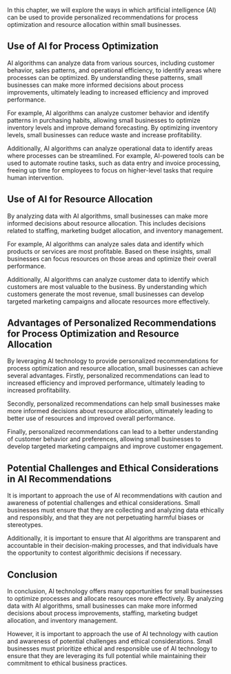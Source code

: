 

In this chapter, we will explore the ways in which artificial intelligence (AI) can be used to provide personalized recommendations for process optimization and resource allocation within small businesses.

Use of AI for Process Optimization
----------------------------------

AI algorithms can analyze data from various sources, including customer behavior, sales patterns, and operational efficiency, to identify areas where processes can be optimized. By understanding these patterns, small businesses can make more informed decisions about process improvements, ultimately leading to increased efficiency and improved performance.

For example, AI algorithms can analyze customer behavior and identify patterns in purchasing habits, allowing small businesses to optimize inventory levels and improve demand forecasting. By optimizing inventory levels, small businesses can reduce waste and increase profitability.

Additionally, AI algorithms can analyze operational data to identify areas where processes can be streamlined. For example, AI-powered tools can be used to automate routine tasks, such as data entry and invoice processing, freeing up time for employees to focus on higher-level tasks that require human intervention.

Use of AI for Resource Allocation
---------------------------------

By analyzing data with AI algorithms, small businesses can make more informed decisions about resource allocation. This includes decisions related to staffing, marketing budget allocation, and inventory management.

For example, AI algorithms can analyze sales data and identify which products or services are most profitable. Based on these insights, small businesses can focus resources on those areas and optimize their overall performance.

Additionally, AI algorithms can analyze customer data to identify which customers are most valuable to the business. By understanding which customers generate the most revenue, small businesses can develop targeted marketing campaigns and allocate resources more effectively.

Advantages of Personalized Recommendations for Process Optimization and Resource Allocation
-------------------------------------------------------------------------------------------

By leveraging AI technology to provide personalized recommendations for process optimization and resource allocation, small businesses can achieve several advantages. Firstly, personalized recommendations can lead to increased efficiency and improved performance, ultimately leading to increased profitability.

Secondly, personalized recommendations can help small businesses make more informed decisions about resource allocation, ultimately leading to better use of resources and improved overall performance.

Finally, personalized recommendations can lead to a better understanding of customer behavior and preferences, allowing small businesses to develop targeted marketing campaigns and improve customer engagement.

Potential Challenges and Ethical Considerations in AI Recommendations
---------------------------------------------------------------------

It is important to approach the use of AI recommendations with caution and awareness of potential challenges and ethical considerations. Small businesses must ensure that they are collecting and analyzing data ethically and responsibly, and that they are not perpetuating harmful biases or stereotypes.

Additionally, it is important to ensure that AI algorithms are transparent and accountable in their decision-making processes, and that individuals have the opportunity to contest algorithmic decisions if necessary.

Conclusion
--------------------------

In conclusion, AI technology offers many opportunities for small businesses to optimize processes and allocate resources more effectively. By analyzing data with AI algorithms, small businesses can make more informed decisions about process improvements, staffing, marketing budget allocation, and inventory management.

However, it is important to approach the use of AI technology with caution and awareness of potential challenges and ethical considerations. Small businesses must prioritize ethical and responsible use of AI technology to ensure that they are leveraging its full potential while maintaining their commitment to ethical business practices.
